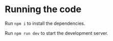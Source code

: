 # Running the code

Run `npm i` to install the dependencies.

Run `npm run dev` to start the development server.
